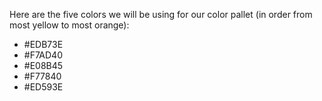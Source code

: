 Here are the five colors we will be using for our color pallet (in order from most yellow to most orange):
  - #EDB73E 
  - #F7AD40
  - #E08B45
  - #F77840
  - #ED593E
